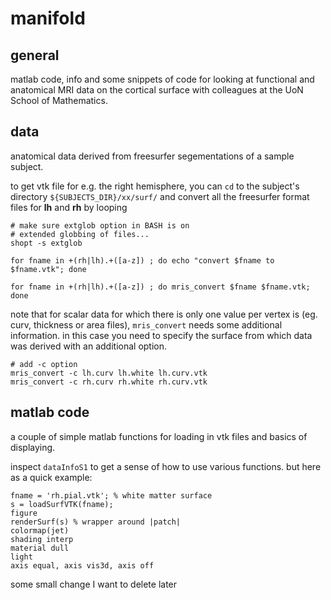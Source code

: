 manifold
========

general
-------

matlab code, info and some snippets of code for looking at functional and anatomical MRI data on the cortical surface with colleagues at the UoN School of Mathematics.


data
----

anatomical data derived from freesurfer segementations of a sample subject.

to get vtk file for e.g. the right hemisphere, you can `cd` to the subject's directory `${SUBJECTS_DIR}/xx/surf/` and convert all the freesurfer format files for **lh** and **rh** by looping	

	# make sure extglob option in BASH is on
	# extended globbing of files...
	shopt -s extglob 

    for fname in +(rh|lh).+([a-z]) ; do echo "convert $fname to $fname.vtk"; done

    for fname in +(rh|lh).+([a-z]) ; do mris_convert $fname $fname.vtk; done

note that for scalar data for which there is only one value per vertex is (eg. curv, thickness or area files), `mris_convert` needs some additional information. in this case you need to specify the surface from which data was derived with an additional option.

	# add -c option
	mris_convert -c lh.curv lh.white lh.curv.vtk
	mris_convert -c rh.curv rh.white rh.curv.vtk
	

matlab code
-----------

a couple of simple matlab functions for loading in vtk files and basics of displaying.

inspect `dataInfoS1` to get a sense of how to use various functions. but here as a quick example:

    fname = 'rh.pial.vtk'; % white matter surface
    s = loadSurfVTK(fname);
    figure
    renderSurf(s) % wrapper around |patch|
    colormap(jet)
    shading interp
    material dull
    light
    axis equal, axis vis3d, axis off


some small change I want to delete later
